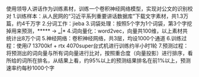 使用领导人讲话作为训练素材，训练一个卷积神经网络模型，实现对公文的识别校对
1.训练样本：从人民网的“习近平系列重要讲话数据库”下载文字素材，共1.3万篇，约4千万字
2.分词工作：jieba
3.词袋处理：按照5个字为1个词袋，第3个字挖掉用来预测，***** -> **_**|*
4.词向量化：word2vec，向量共100维，以上素材共统计出8万个词
5.神经网络：卷积神经网络，共3层，均设1000个通道
6.训练过程：使用i7 13700kf + rtx 4070super台式机进行训练约半小时1轮
7.预测过程：将预测出的词向量与所有词向量进行比对，按照重合度（向量投影）进行排序，看所给的词所在排名，从结果上看，约95%以上的预测结果排名在前1%以上，预测速率约每秒1000个字
